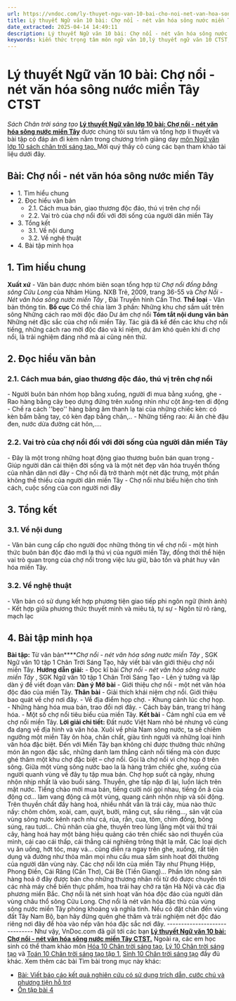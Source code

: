 ```yaml
---
url: https://vndoc.com/ly-thuyet-ngu-van-10-bai-cho-noi-net-van-hoa-song-nuoc-mien-tay-ctst-292184
title: Lý thuyết Ngữ văn 10 bài: Chợ nổi - nét văn hóa sông nước miền Tây CTST - Sách Chân trời sáng tạo - VnDoc.com
date_extracted: 2025-04-14 14:49:11
description: Lý thuyết Ngữ văn 10 bài: Chợ nổi - nét văn hóa sông nước miền Tây sách Chân trời sáng tạo được VnDoc sưu tầm và giới thiệu  để tham khảo chuẩn bị cho bài giảng học kì mới sắp tới đây của mình.
keywords: kiến thức trọng tâm môn ngữ văn 10,lý thuyết ngữ văn 10 CTST,ngữ văn lớp 10,ôn tập lý thuyết văn lớp 10,lý thuyết môn ngữ văn 10,lý thuyết văn 10 CTST,Lý thuyết môn ngữ văn 10 bài Chợ nổi - nét văn hóa sông nước miền Tây,Chợ nổi - nét văn hóa sông nước miền Tây,trắc nghiệm ngữ văn 10 CTST,văn 10 chân trời sáng tạo
---
```


# Lý thuyết Ngữ văn 10 bài: Chợ nổi - nét văn hóa sông nước miền Tây CTST
 _Sách Chân trời sáng tạo_
**[Lý thuyết Ngữ văn lớp 10 bài: Chợ nổi - nét văn hóa sông nước miền Tây](<https://vndoc.com/ly-thuyet-ngu-van-10-bai-cho-noi-net-van-hoa-song-nuoc-mien-tay-ctst-292184>)** được chúng tôi sưu tầm và tổng hợp lí thuyết và bài tập có đáp án đi kèm nằm trong chương trình giảng dạy [môn Ngữ văn lớp 10 sách chân trời sáng tạo. ](<https://vndoc.com/ngu-van-10-chan-troi-sang-tao-tap1>)Mời quý thầy cô cùng các bạn tham khảo tài liệu dưới đây.
## Bài: Chợ nổi - nét văn hóa sông nước miền Tây
  * 1\. Tìm hiểu chung
  * 2\. Đọc hiểu văn bản 
    * 2.1. Cách mua bán, giao thương độc đáo, thú vị trên chợ nổi
    * 2.2. Vai trò của chợ nổi đối với đời sống của người dân miền Tây
  * 3\. Tổng kết
    * 3.1. Về nội dung
    * 3.2. Về nghệ thuật
  * 4\. Bài tập minh họa

## **1\. Tìm hiểu chung**
**Xuất xứ**
\- Văn bản được nhóm biên soạn tổng hợp từ _Chợ nổi đồng bằng sông Cửu Long_ của Nhâm Hùng. NXB Trẻ, 2009, trang 36-55 và _Chợ Nổi - Nét văn hóa sông nước miền Tây_ , Đài Truyền hình Cần Thơ.
**Thể loại**
\- Văn bản thông tin.
**Bố cục**
Có thể chia làm 3 phần:
Những khu chợ sầm uất trên sông
Những cách rao mời độc đáo
Dư âm chợ nổi
**Tóm tắt nội dung văn bản**
Những nét đặc sắc của chợ nổi miền Tây. Tác giả đã kể đến các khu chợ nổi tiếng, những cách rao mời độc đáo và kỉ niệm, dư âm khó quên khi đi chợ nổi, là trải nghiệm đáng nhớ mà ai cũng nên thử.
## **2\. Đọc hiểu văn bản**
### **2.1. Cách mua bán, giao thương độc đáo, thú vị trên chợ nổi**
\- Người buôn bán nhóm họp bằng xuồng, người đi mua bằng xuồng, ghe
\- Rao hàng bằng cây bẹo dựng đứng trên xuồng nhìn như cột ăng-ten di động
\- Chế ra cách ''bẹo'' hàng băng âm thanh lạ tai của những chiếc kèn: có kèn bấm bằng tay, có kèn đạp bằng chân,..
\- Những tiếng rao: Ai ăn chè đậu đen, nước dừa đường cát hôn,….
### **2.2. Vai trò của chợ nổi đối với đời sống của người dân miền Tây**
\- Đây là một trong những hoạt động giao thương buôn bán quan trọng
\- Giúp người dân cải thiện đời sống và là một nét đẹp văn hóa truyền thống của nhân dân nơi đây
\- Chợ nổi đã trở thành một nét đặc trưng, một phần không thể thiếu của người dân miền Tây
\- Chợ nổi như biểu hiện cho tính cách, cuộc sống của con người nơi đây
## **3\. Tổng kết**
### **3.1. Về nội dung**
\- Văn bản cung cấp cho người đọc những thông tin về chợ nổi - một hình thức buôn bán độc đáo mới lạ thú vị của người miền Tây, đồng thời thể hiện vai trò quan trọng của chợ nổi trong việc lưu giữ, bảo tồn và phát huy văn hóa miền Tây.
### **3.2. Về nghệ thuật**
\- Văn bản có sử dụng kết hợp phương tiện giao tiếp phi ngôn ngữ \(hình ảnh\)
\- Kết hợp giữa phương thức thuyết minh và miêu tả, tự sự
\- Ngôn từ rõ ràng, mạch lạc
## **4\. Bài tập minh họa**
**Bài tập:** Từ văn bản****_Chợ nổi - nét văn hóa sông nước miền Tây_ , SGK Ngữ văn 10 tập 1 Chân Trời Sáng Tạo, hãy viết bài văn giới thiệu chợ nổi miền Tây.
**Hướng dẫn giải:**
\- Đọc kĩ bài _Chợ nổi - nét văn hóa sông nước miền Tây_ , SGK Ngữ văn 10 tập 1 Chân Trời Sáng Tạo
\- Lên ý tưởng và lập dàn ý để viết đoạn văn:
**Dàn ý**
**Mở bài**
\- Giới thiệu chợ nổi - một nét văn hóa độc đáo của miền Tây.
**Thân bài**
\- Giải thích khái niệm chợ nổi. Giới thiệu bao quát về chợ nơi đây.
\- Về địa điểm họp chợ.
\- Khung cảnh lúc chợ họp.
\- Những hàng hóa mua bán, trao đổi nơi đây.
\- Cách bày bán, trang trí hàng hóa.
\- Một số chợ nổi tiêu biểu của miền Tây.
**Kết bài**
\- Cảm nghĩ của em về chợ nổi miền Tây.
**Lời giải chi tiết:**
Đất nước Việt Nam nhỏ bé nhưng vô cùng đa dạng về địa hình và văn hóa. Xuôi về phía Nam sông nước, ta sẽ chiêm ngưỡng một miền Tây ôn hòa, chân chất, giàu tình người và những loại hình văn hóa đặc biệt. Đến với Miền Tây bạn không chỉ được thưởng thức những món ăn ngon đặc sắc, những danh lam thắng cảnh nổi tiếng mà còn được ghé thăm một khu chợ đặc biệt – chợ nổi.
Gọi là chợ nổi vì chợ họp ở trên sông. Giữa một vùng sông nước bao la là hàng trăm chiếc ghe, xuồng của người quanh vùng về đây tụ tập mua bán. Chợ họp suốt cả ngày, nhưng nhộn nhịp nhất là vào buổi sáng. Thuyền, ghe tấp nập đi lại, luồn lách trên mặt nước. Tiếng chào mời mua bán, tiếng cười nói gọi nhau, tiếng ồn ã của động cơ... làm vang động cả một vùng, quang cảnh nhộn nhịp và sôi động. Trên thuyền chất đầy hàng hoá, nhiều nhất vẫn là trái cây, mùa nào thức nấy: chôm chôm, xoài, cam, quýt, bưởi, măng cụt, sầu riêng..., sản vật của vùng sông nước kênh rạch như cá, rùa, rắn, cua, tôm, chim đồng, bông súng, rau tươi... Chủ nhân của ghe, thuyền treo lủng lẳng một vài thứ trái cây, hàng hoá hay một bảng hiệu quảng cáo trên chiếc sào nơi thuyền của mình, cái cao cái thấp, cái thẳng cái nghiêng trông thật lạ mắt. Các loại dịch vụ ăn uống, hớt tóc, may vá... cũng diễn ra ngay trên ghe, xuồng, rất tiện dụng và đường như thỏa mãn mọi nhu cầu mua sắm sinh hoạt đời thường của người dân vùng này. Các chợ nổi lớn của miền Tây như Phụng Hiệp, Phong Điền, Cái Răng \(Cần Thơ\), Cái Bè \(Tiền Giang\)... Phần lớn nông sản hàng hoá ở đây được bán cho những thương nhân rồi từ đó được chuyển tới các nhà máy chế biến thực phẩm, hoa trái hay chở ra tận Hà Nội và các địa phương miền Bắc. Chợ nổi là nét sinh hoạt văn hóa độc đáo của người dân vùng châu thổ sông Cửu Long.
Chợ nổi là nét văn hóa đặc thù của vùng sông nước miền Tây phóng khoáng và nghĩa tình. Nếu có đặt chân đến vùng đất Tây Nam Bộ, bạn hãy đừng quên ghé thăm và trải nghiệm nét độc đáo riêng nơi đây để hòa vào nếp văn hóa đặc sắc nơi đây.
_\------------------------------_
Như vậy, VnDoc.com đã gửi tới các bạn **[Lý thuyết Ngữ văn 10 bài: Chợ nổi - nét văn hóa sông nước miền Tây CTST.](<https://vndoc.com/ly-thuyet-ngu-van-10-bai-cho-noi-net-van-hoa-song-nuoc-mien-tay-ctst-292184>)** Ngoài ra, các em học sinh có thể tham khảo môn [Hóa 10 Chân trời sáng tạo](<https://vndoc.com/hoa-10-chan-troi-sang-tao>), [Lý 10 Chân trời sáng tạo](<https://vndoc.com/vat-ly-10-chan-troi-sang-tao>) và [Toán 10 Chân trời sáng tạo tập 1](<https://vndoc.com/toan-10-chan-troi-sang-tao-tap1>), [Sinh 10 Chân trời sáng tạo](<https://vndoc.com/sinh-hoc-10-chan-troi-sang-tao>) đầy đủ khác.
Xem thêm các bài Tìm bài trong mục này khác:
  * [Bài: Viết báo cáo kết quả nghiên cứu có sử dụng trích dẫn, cước chú và phương tiện hỗ trợ](</ly-thuyet-ngu-van-10-bai-viet-bao-cao-ket-qua-nghien-cuu-co-su-dung-trich-dan-cuoc-chu-va-phuong-tien-ho-tro-ctst-292198>)
  * [Ôn tập bài 4](</ly-thuyet-ngu-van-10-bai-on-tap-bai-4-ctst-292601>)

